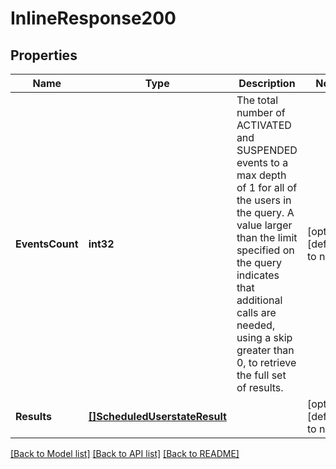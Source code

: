 # InlineResponse200

## Properties
Name | Type | Description | Notes
------------ | ------------- | ------------- | -------------
**EventsCount** | **int32** | The total number of ACTIVATED and SUSPENDED events to a max depth of 1 for all of the users in the query. A value larger than the limit specified on the query indicates that additional calls are needed, using a skip greater than 0, to retrieve the full set of results. | [optional] [default to null]
**Results** | [**[]ScheduledUserstateResult**](scheduled-userstate-result.md) |  | [optional] [default to null]

[[Back to Model list]](../README.md#documentation-for-models) [[Back to API list]](../README.md#documentation-for-api-endpoints) [[Back to README]](../README.md)


